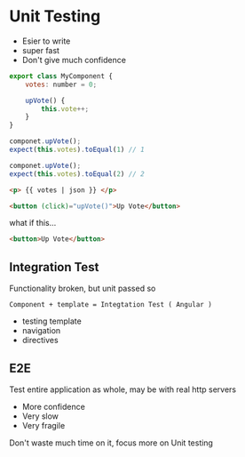 # Unit Testing

- Esier to write
- super fast
- Don't give much confidence

```javascript
export class MyComponent {
	votes: number = 0;

	upVote() {
		this.vote++;
	}
}
```

```javascript
componet.upVote();
expect(this.votes).toEqual(1) // 1

componet.upVote();
expect(this.votes).toEqual(2) // 2
```

```html
<p> {{ votes | json }} </p>

<button (click)="upVote()">Up Vote</button>
```

what if this...


```html
<button>Up Vote</button>
```

## Integration Test

Functionality broken, but unit passed so 

```
Component + template = Integtation Test ( Angular )
```

- testing template
- navigation
- directives


## E2E

Test entire application as whole, may be with real http servers

- More confidence
- Very slow
- Very fragile

Don't waste much time on it, focus more on Unit testing






